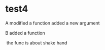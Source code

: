 # test4

A modified a function
  added a new argument

B added a function

​	the func is about shake hand

